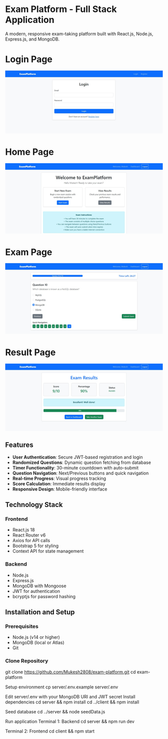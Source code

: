 # Exam Platform - Full Stack Application

A modern, responsive exam-taking platform built with React.js, Node.js, Express.js, and MongoDB.
# Login Page
![image alt](https://github.com/Mukesh2808/exam-platform/blob/main/login%20page.jpeg?raw=true)

# Home Page
![image alt](https://github.com/Mukesh2808/exam-platform/blob/main/Home%20page.jpeg?raw=true)

# Exam Page
![image alt](https://github.com/Mukesh2808/exam-platform/blob/main/Exam%20page.jpeg?raw=true)

# Result Page
![image alt](https://github.com/Mukesh2808/exam-platform/blob/main/Result%20page.jpeg?raw=true)

## Features

- **User Authentication**: Secure JWT-based registration and login
- **Randomized Questions**: Dynamic question fetching from database
- **Timer Functionality**: 30-minute countdown with auto-submit
- **Question Navigation**: Next/Previous buttons and quick navigation
- **Real-time Progress**: Visual progress tracking
- **Score Calculation**: Immediate results display
- **Responsive Design**: Mobile-friendly interface

## Technology Stack

### Frontend
- React.js 18
- React Router v6
- Axios for API calls
- Bootstrap 5 for styling
- Context API for state management

### Backend
- Node.js
- Express.js
- MongoDB with Mongoose
- JWT for authentication
- bcryptjs for password hashing

## Installation and Setup

### Prerequisites
- Node.js (v14 or higher)
- MongoDB (local or Atlas)
- Git

### Clone Repository
git clone https://github.com/Mukesh2808/exam-platform.git
cd exam-platform

Setup environment
cp server/.env.example server/.env

Edit server/.env with your MongoDB URI and JWT secret
Install dependencies
cd server && npm install
cd ../client && npm install

Seed database
cd ../server && node seedData.js

Run application
Terminal 1: Backend
cd server && npm run dev

Terminal 2: Frontend
cd client && npm start
